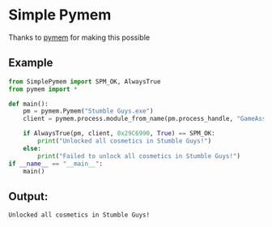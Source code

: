 # Simple Pymem

Thanks to [pymem](https://github.com/srounet/Pymem/) for making this possible


## Example

```py
from SimplePymem import SPM_OK, AlwaysTrue
from pymem import *

def main():
    pm = pymem.Pymem("Stumble Guys.exe")
    client = pymem.process.module_from_name(pm.process_handle, "GameAssembly.dll").lpBaseOfDll

    if AlwaysTrue(pm, client, 0x29C6990, True) == SPM_OK:
        print("Unlocked all cosmetics in Stumble Guys!")
    else:
        print("Failed to unlock all cosmetics in Stumble Guys!")
if __name__ == "__main__":
    main()
```

## Output:

```txt
Unlocked all cosmetics in Stumble Guys!
```

